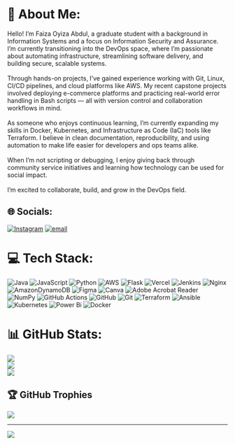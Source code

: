 # 💫 About Me:
Hello! I’m Faiza Oyiza Abdul, a graduate student with a background in Information Systems and a focus on Information Security and Assurance. I’m currently transitioning into the DevOps space, where I’m passionate about automating infrastructure, streamlining software delivery, and building secure, scalable systems.<br><br>Through hands-on projects, I’ve gained experience working with Git, Linux, CI/CD pipelines, and cloud platforms like AWS. My recent capstone projects involved deploying e-commerce platforms and practicing real-world error handling in Bash scripts — all with version control and collaboration workflows in mind.<br><br>As someone who enjoys continuous learning, I’m currently expanding my skills in Docker, Kubernetes, and Infrastructure as Code (IaC) tools like Terraform. I believe in clean documentation, reproducibility, and using automation to make life easier for developers and ops teams alike.<br><br>When I’m not scripting or debugging, I enjoy giving back through community service initiatives and learning how technology can be used for social impact.<br><br>I’m excited to collaborate, build, and grow in the DevOps field. 


## 🌐 Socials:
[![Instagram](https://img.shields.io/badge/Instagram-%23E4405F.svg?logo=Instagram&logoColor=white)](https://instagram.com/Fai.zaaaah) [![email](https://img.shields.io/badge/Email-D14836?logo=gmail&logoColor=white)](mailto:Faiza.oyiza@gmail.com) 

# 💻 Tech Stack:
![Java](https://img.shields.io/badge/java-%23ED8B00.svg?style=for-the-badge&logo=openjdk&logoColor=white) ![JavaScript](https://img.shields.io/badge/javascript-%23323330.svg?style=for-the-badge&logo=javascript&logoColor=%23F7DF1E) ![Python](https://img.shields.io/badge/python-3670A0?style=for-the-badge&logo=python&logoColor=ffdd54) ![AWS](https://img.shields.io/badge/AWS-%23FF9900.svg?style=for-the-badge&logo=amazon-aws&logoColor=white) ![Flask](https://img.shields.io/badge/flask-%23000.svg?style=for-the-badge&logo=flask&logoColor=white) ![Vercel](https://img.shields.io/badge/vercel-%23000000.svg?style=for-the-badge&logo=vercel&logoColor=white) ![Jenkins](https://img.shields.io/badge/jenkins-%232C5263.svg?style=for-the-badge&logo=jenkins&logoColor=white) ![Nginx](https://img.shields.io/badge/nginx-%23009639.svg?style=for-the-badge&logo=nginx&logoColor=white) ![AmazonDynamoDB](https://img.shields.io/badge/Amazon%20DynamoDB-4053D6?style=for-the-badge&logo=Amazon%20DynamoDB&logoColor=white) ![Figma](https://img.shields.io/badge/figma-%23F24E1E.svg?style=for-the-badge&logo=figma&logoColor=white) ![Canva](https://img.shields.io/badge/Canva-%2300C4CC.svg?style=for-the-badge&logo=Canva&logoColor=white) ![Adobe Acrobat Reader](https://img.shields.io/badge/Adobe%20Acrobat%20Reader-EC1C24.svg?style=for-the-badge&logo=Adobe%20Acrobat%20Reader&logoColor=white) ![NumPy](https://img.shields.io/badge/numpy-%23013243.svg?style=for-the-badge&logo=numpy&logoColor=white) ![GitHub Actions](https://img.shields.io/badge/github%20actions-%232671E5.svg?style=for-the-badge&logo=githubactions&logoColor=white) ![GitHub](https://img.shields.io/badge/github-%23121011.svg?style=for-the-badge&logo=github&logoColor=white) ![Git](https://img.shields.io/badge/git-%23F05033.svg?style=for-the-badge&logo=git&logoColor=white) ![Terraform](https://img.shields.io/badge/terraform-%235835CC.svg?style=for-the-badge&logo=terraform&logoColor=white) ![Ansible](https://img.shields.io/badge/ansible-%231A1918.svg?style=for-the-badge&logo=ansible&logoColor=white) ![Kubernetes](https://img.shields.io/badge/kubernetes-%23326ce5.svg?style=for-the-badge&logo=kubernetes&logoColor=white) ![Power Bi](https://img.shields.io/badge/power_bi-F2C811?style=for-the-badge&logo=powerbi&logoColor=black) ![Docker](https://img.shields.io/badge/docker-%230db7ed.svg?style=for-the-badge&logo=docker&logoColor=white)
# 📊 GitHub Stats:
![](https://github-readme-stats.vercel.app/api?username=faizaoyiza&theme=dark&hide_border=false&include_all_commits=false&count_private=false)<br/>
![](https://nirzak-streak-stats.vercel.app/?user=faizaoyiza&theme=dark&hide_border=false)<br/>
![](https://github-readme-stats.vercel.app/api/top-langs/?username=faizaoyiza&theme=dark&hide_border=false&include_all_commits=false&count_private=false&layout=compact)

## 🏆 GitHub Trophies
![](https://github-profile-trophy.vercel.app/?username=faizaoyiza&theme=city_lights&no-frame=false&no-bg=false&margin-w=4)

---
[![](https://visitcount.itsvg.in/api?id=faizaoyiza&icon=0&color=0)](https://visitcount.itsvg.in)

<!-- Proudly created with GPRM ( https://gprm.itsvg.in ) -->

